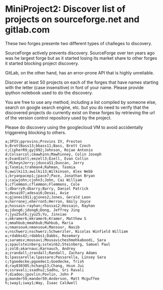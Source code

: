# MiniProject2: Discover list of projects on sourceforge.net and gitlab.com


These two forges presente two different types of challeges to discovery. 

SourceForge actively prevents discovery. SourceForge over ten years ago was he largest forge 
but as it started losing its market share to other forges it started blocking project discovery. 

GitLab, on the other hand, has an error-prone API that is highly unreliable. 



Discover at least 50 projects on each of the forges that have 
names starting with the letter (case insensitive) in font of your name. 
Please provide ipython notebook used to do the discovery.

You are free to use any method, including a list compiled by someone else, search on google search engine, etc. 
but you do need to verify that the discovered projects do currently exist on these 
forges by retrieving the url of the version control repository used by the project. 

Please do discovery using the googlecloud VM to avoid accidentally 
triggereing blocking to others. 

```
a;3PIV;pprovins;Provins IV, Preston
b;BrettBass13;bbass11;Bass, Brett Czech
c;CipherR9;gyj992;Johnson, Rojae Antonio
d;Colsarcol;cmawhinn;Mawhinney, Colin Joseph
e;EvanEzell;eezell3;Ezell, Evan Collin
f;MikeynJerry;jdunca51;Duncan, Jerry
g;Tasmia;trahman4;Rahman, Tasmia
h;awilki13;awilki13;Wilkinson, Alex Webb
i;bryanpacep1;jpace7;Pace, Jonathan Bryan
j;caiwjohn;cjohn3;John, Cai William
k;cflemmon;cflemmon;Flemmons, Cole
l;dbarry9;dbarry;Barry, Daniel Patrick
m;desai07;adesai6;Desai, Avie
n;gjones1911;gjones2;Jones, Gerald Leon
o;herronej;eherron5;Herron, Emily Joyce
p;hossain-rayhan;rhossai2;Hossain, Rayhan
q;jdong6;jdong6;Dong, Jeffrey Jing
r;jyu25utk;jyu25;Yu, Jinxiao
s;mkramer6;mkramer6;Kramer, Matthew S
t;mmahbub;mmahbub;Mahbub, Maria
u;nmansou4;nmansou4;Mansour, Nasib
v;nschwerz;nschwerz;Schwerzler, Nicolas Winfield William
w;rdabbs42;rdabbs1;Dabbs, Rosemary
x;saramsv;mousavi;Mousavicheshmehkaboodi, Sara
y;spaulsteinberg;ssteinb2;Steinberg, Samuel Paul
z;zol0;akarnauc;Karnauch, Andrey
a;zrandall;zrandall;Randall, Zachary Adams
b;lpassarella;lpassare;Passarella, Linsey Sara
c;tgoedecke;pgoedec1;Goedecke, Trish
d;ray830305;hchang13;Chang, Hsun Jui
e;ssravali;ssadhu2;Sadhu, Sri Ravali
f;diadoo;jpovlin;Povlin, John P
g;mander59;mander59;Anderson, Matt Mcguffee
h;iway1;iway1;Way, Isaac Caldwell
```
